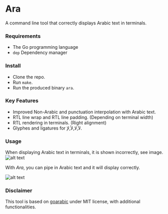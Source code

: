 # Ara

A command line tool that correctly displays Arabic text in terminals.
### Requirements
* The Go programming language
* `dep` Dependency manager

### Install
* Clone the repo.
* Run `make`.
* Run the produced binary `ara`.

### Key Features
- Improved Non-Arabic and punctuation interpolation with Arabic text.
- RTL line wrap and RTL line padding. (Depending on terminal width)
- RTL rendering in terminals. (Right alignment)
- Glyphes and ligatures for لآ,لا,لأ,لإ.

### Usage
When displaying Arabic text in terminals, it is shown incorrectly, see image.
![alt text](http://i.imgur.com/ygbSxHq.png "Original behaviour")

With *Ara*, you can pipe in Arabic text and it will display correctly.

![alt text](http://i.imgur.com/0mVt1km.png "Piped with Ara")



### Disclaimer
This tool is based on [goarabic](https://github.com/01walid/goarabic) under MIT license, with additional functionalities.